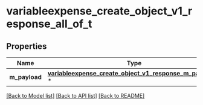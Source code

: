 # variableexpense_create_object_v1_response_all_of_t

## Properties
Name | Type | Description | Notes
------------ | ------------- | ------------- | -------------
**m_payload** | [**variableexpense_create_object_v1_response_m_payload_t**](variableexpense_create_object_v1_response_m_payload.md) \* |  | 

[[Back to Model list]](../README.md#documentation-for-models) [[Back to API list]](../README.md#documentation-for-api-endpoints) [[Back to README]](../README.md)


